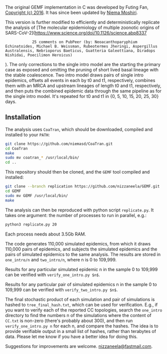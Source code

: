 The original GEMF implementation in C was developed by Futing Fan, [Copyright (c) 2016](LICENSE). It has since been updated by [Niema Moshiri](https://niema.net/).

This version is further modified to efficiently and deterministically replicate the analysis of [The molecular epidemiology of multiple zoonotic origins of SARS-CoV-2](https://www.science.org/doi/10.1126/science.abp8337

            
            

              
                25 comments on PubPeer (by: Neoacanthoparyphium Echinatoides, Michael B. Weissman, Rubeotermes Jheringi, Aspergillus Australensis, Nebrioporus Baeticus, Guatteria Galeottiana, Diradops Nishidai, Poecilimon Heroicus)
              
            

          
). The only corrections to the single intro model are the starting the primary case as exposed and omitting the pruning of  short lived basal lineage with the stable coalescence. Two intro model draws pairs of single intro epidemics, offsets all events in each by t0 and t1, respectively, combines them with an MRCA and upstream lineages of length t0 and t1, respectively, and then puts the combined epidemic data through the same pipeline as for the single intro model. It's repeated for t0 and t1 in {0, 5, 10, 15, 20, 25, 30} days. 

## Installation

The analysis uses `CoaTran`, which should be downloaded, compiled and installed to your `PATH`:

```bash
git clone https://github.com/niemasd/CoaTran.git
cd CoaTran
make
sudo mv coatran_* /usr/local/bin/
cd ..
```

This repository should then be cloned, and the `GEMF` tool compiled and installed:

```bash
git clone --branch replication https://github.com/nizzaneela/GEMF.git
cd GEMF
sudo mv GEMF /usr/local/bin/
make
```

The analysis can then be reproduced with python script `replicate.py`. It takes one argument: the number of processes to run in parallel, e.g.:

```bash
python3 replicate.py 20
```
Each process needs about 3.5Gb RAM.

The code generates 110,000 simulated epidemics, from which it draws 110,000 pairs of epidemics, and subjects the simulated epidemics and the pairs of simulated epidemics to the same analysis. The results are stored in `one_intro/n` and `two_intro/n`, where n is 0 to 109,999.

Results for any particular simulated epidemic n in the sample 0 to 109,999 can be verified with `verify_one_intro.py $n$`.

Results for any particular pair of simulated epidemics n in the sample 0 to 109,999 can be verified with `verify_two_intro.py $n$`.

The final stochastic product of each simulation and pair of simulations is hashed to `tree_final_hash.txt`, which can be used for verification. E.g., if you want to verify each of the reported CC topologies, search the `one_intro` directory to find the numbers n of the simulations where the content of `CC.txt` is non-zero (there's probably about 300), and then run `verify_one_intro.py n` for each n, and compare the hashes. The idea is to provide verifiable output in a small list of hashes, rather than terabytes of data. Please let me know if you have a better idea for doing this. 


Suggestions for improvements are welcome. nizzaneela@fastmail.com.
